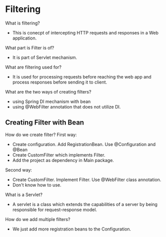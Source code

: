 # Filtering 

What is filtering? 
- This is conecpt of intercepting HTTP requests and responses in a Web application. 

What part is Filter is of? 
- It is part of Servlet mechanism. 

What are filtering used for? 
- It is used for processing requests before reaching the web app and process responses before sending it to client. 

What are the two ways of creating filters? 
- using Spring DI mechanism with bean
- using @WebFilter annotation that does not utilize DI.

## Creating Filter with Bean 
How do we create filter? 
First way: 
- Create configuration. Add RegistrationBean. Use @Configuration and @Bean
- Create CustomFilter which implements Filter. 
- Add the project as dependency in Main package. 

Second way: 
- Create CustomFilter. Implement Filter. Use @WebFilter class annotation. 
- Don't know how to use. 

What is a Servlet? 
- A servlet is a class which extends the capabilities of a server by being responsible for request-response model. 

How do we add multiple filters? 
- We just add more registration beans to the Configuration. 

